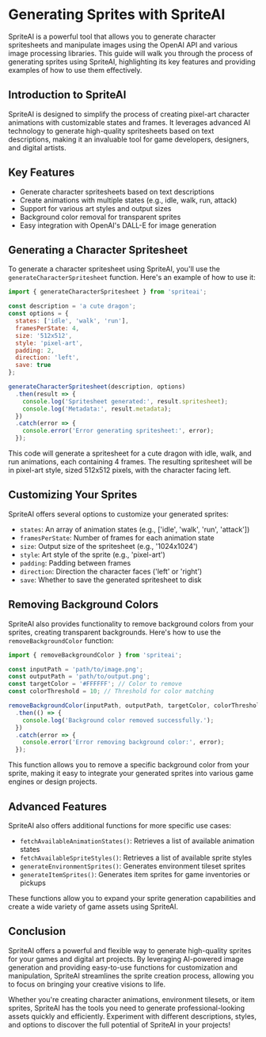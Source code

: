# Generating Sprites with SpriteAI

SpriteAI is a powerful tool that allows you to generate character spritesheets and manipulate images using the OpenAI API and various image processing libraries. This guide will walk you through the process of generating sprites using SpriteAI, highlighting its key features and providing examples of how to use them effectively.

## Introduction to SpriteAI

SpriteAI is designed to simplify the process of creating pixel-art character animations with customizable states and frames. It leverages advanced AI technology to generate high-quality spritesheets based on text descriptions, making it an invaluable tool for game developers, designers, and digital artists.

## Key Features

- Generate character spritesheets based on text descriptions
- Create animations with multiple states (e.g., idle, walk, run, attack)
- Support for various art styles and output sizes
- Background color removal for transparent sprites
- Easy integration with OpenAI's DALL-E for image generation

## Generating a Character Spritesheet

To generate a character spritesheet using SpriteAI, you'll use the `generateCharacterSpritesheet` function. Here's an example of how to use it:

```javascript
import { generateCharacterSpritesheet } from 'spriteai';

const description = 'a cute dragon';
const options = {
  states: ['idle', 'walk', 'run'],
  framesPerState: 4,
  size: '512x512',
  style: 'pixel-art',
  padding: 2,
  direction: 'left',
  save: true
};

generateCharacterSpritesheet(description, options)
  .then(result => {
    console.log('Spritesheet generated:', result.spritesheet);
    console.log('Metadata:', result.metadata);
  })
  .catch(error => {
    console.error('Error generating spritesheet:', error);
  });
```

This code will generate a spritesheet for a cute dragon with idle, walk, and run animations, each containing 4 frames. The resulting spritesheet will be in pixel-art style, sized 512x512 pixels, with the character facing left.

## Customizing Your Sprites

SpriteAI offers several options to customize your generated sprites:

- `states`: An array of animation states (e.g., ['idle', 'walk', 'run', 'attack'])
- `framesPerState`: Number of frames for each animation state
- `size`: Output size of the spritesheet (e.g., '1024x1024')
- `style`: Art style of the sprite (e.g., 'pixel-art')
- `padding`: Padding between frames
- `direction`: Direction the character faces ('left' or 'right')
- `save`: Whether to save the generated spritesheet to disk

## Removing Background Colors

SpriteAI also provides functionality to remove background colors from your sprites, creating transparent backgrounds. Here's how to use the `removeBackgroundColor` function:

```javascript
import { removeBackgroundColor } from 'spriteai';

const inputPath = 'path/to/image.png';
const outputPath = 'path/to/output.png';
const targetColor = '#FFFFFF'; // Color to remove
const colorThreshold = 10; // Threshold for color matching

removeBackgroundColor(inputPath, outputPath, targetColor, colorThreshold)
  .then(() => {
    console.log('Background color removed successfully.');
  })
  .catch(error => {
    console.error('Error removing background color:', error);
  });
```

This function allows you to remove a specific background color from your sprite, making it easy to integrate your generated sprites into various game engines or design projects.

## Advanced Features

SpriteAI also offers additional functions for more specific use cases:

- `fetchAvailableAnimationStates()`: Retrieves a list of available animation states
- `fetchAvailableSpriteStyles()`: Retrieves a list of available sprite styles
- `generateEnvironmentSprites()`: Generates environment tileset sprites
- `generateItemSprites()`: Generates item sprites for game inventories or pickups

These functions allow you to expand your sprite generation capabilities and create a wide variety of game assets using SpriteAI.

## Conclusion

SpriteAI offers a powerful and flexible way to generate high-quality sprites for your games and digital art projects. By leveraging AI-powered image generation and providing easy-to-use functions for customization and manipulation, SpriteAI streamlines the sprite creation process, allowing you to focus on bringing your creative visions to life.

Whether you're creating character animations, environment tilesets, or item sprites, SpriteAI has the tools you need to generate professional-looking assets quickly and efficiently. Experiment with different descriptions, styles, and options to discover the full potential of SpriteAI in your projects!